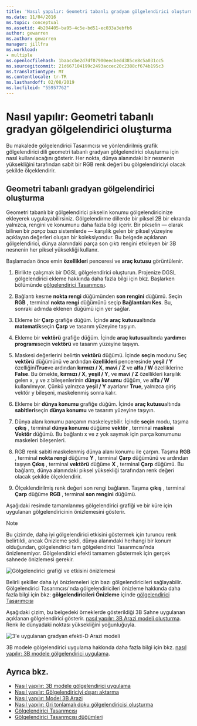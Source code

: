 ```yaml
---
title: 'Nasıl yapılır: Geometri tabanlı gradyan gölgelendirici oluşturma'
ms.date: 11/04/2016
ms.topic: conceptual
ms.assetid: 4b204405-ba95-4c5e-bd51-ec033a3ebfb6
author: gewarren
ms.author: gewarren
manager: jillfra
ms.workload:
- multiple
ms.openlocfilehash: 1baaccbe2d7df07900eecbedd385ce8c5a031cc5
ms.sourcegitcommit: 21d667104199c2493accec20c2388cf674b195c3
ms.translationtype: MT
ms.contentlocale: tr-TR
ms.lasthandoff: 02/08/2019
ms.locfileid: "55957762"
---
```

# <a name="how-to-create-a-geometry-based-gradient-shader"></a>Nasıl yapılır: Geometri tabanlı gradyan gölgelendirici oluşturma

Bu makalede gölgelendirici Tasarımcısı ve yönlendirilmiş grafik gölgelendirici dili geometri tabanlı gradyan gölgelendirici oluşturma için nasıl kullanılacağını gösterir. Her nokta, dünya alanındaki bir nesnenin yüksekliğini tarafından sabit bir RGB renk değeri bu gölgelendiriciyi olacak şekilde ölçeklendirir.

## <a name="create-a-geometry-based-gradient-shader"></a>Geometri tabanlı gradyan gölgelendirici oluşturma

Geometri tabanlı bir gölgelendirici pikselin konumu gölgelendiricinize ekleyerek uygulayabilirsiniz. Gölgelendirme dillerde bir piksel 2B bir ekranda yalnızca, rengini ve konumunu daha fazla bilgi içerir. Bir pikselin — olarak bilinen bir *parça* bazı sistemlerde — karşılık gelen bir piksel yüzeyine açıklayan değerleri oluşan bir koleksiyondur. Bu belgede açıklanan gölgelendirici, dünya alanındaki parça son çıktı rengini etkileyen bir 3B nesnenin her piksel yüksekliği kullanır.

Başlamadan önce emin **özellikleri** penceresi ve **araç kutusu** görüntülenir.

1.  Birlikte çalışmak bir DGSL gölgelendirici oluşturun. Projenize DGSL gölgelendirici ekleme hakkında daha fazla bilgi için bkz. Başlarken bölümünde [gölgelendirici Tasarımcısı](../designers/shader-designer.md).

2.  Bağlantı kesme **nokta rengi** düğümünden **son rengini** düğümü. Seçin **RGB** , terminal **nokta rengi** düğümünü seçip **Bağlantıları Kes**. Bu, sonraki adımda eklenen düğümü için yer sağlar.

3.  Ekleme bir **Çarp** grafiğe düğüm. İçinde **araç kutusu**altında **matematik**seçin **Çarp** ve tasarım yüzeyine taşıyın.

4.  Ekleme bir **vektörü** grafiğe düğüm. İçinde **araç kutusu**altında **yardımcı programı**seçin **vektörü** ve tasarım yüzeyine taşıyın.

5.  Maskesi değerlerini belirtin **vektörü** düğümü. İçinde **seçin** modunu Seç **vektörü** düğümünü ve ardından **özellikleri** penceresinde **yeşil / Y** özelliğini**True**ve ardından **kırmızı / X**, **mavi / Z** ve **alfa / W** özelliklerine **False**. Bu örnekte, **kırmızı / X**, **yeşil / Y**, ve **mavi / Z** özellikleri karşılık gelen x, y ve z bileşenlerinin **dünya konumu** düğüm, ve **alfa / W** kullanılmıyor. Çünkü yalnızca **yeşil / Y** ayarlanır **True**, yalnızca giriş vektör y bileşeni, maskelenmiş sonra kalır.

6.  Ekleme bir **dünya konumu** grafiğe düğüm. İçinde **araç kutusu**altında **sabitleri**seçin **dünya konumu** ve tasarım yüzeyine taşıyın.

7.  Dünya alanı konumu parçanın maskeleyebilir. İçinde **seçin** modu, taşıma **çıkış** , terminal **dünya konumu** düğüme **vektör** , terminal **maskesi Vektör** düğümü. Bu bağlantı x ve z yok saymak için parça konumunu maskeleri bileşenleri.

8.  RGB renk sabiti maskelenmiş dünya alanı konumu ile çarpın. Taşıma **RGB** , terminal **nokta rengi** düğüme **Y** , terminal **Çarp** düğümünü ve ardından taşıyın  **Çıkış** , terminal **vektörü** düğüme **X** , terminal **Çarp** düğümü. Bu bağlantı, dünya alanındaki piksel yüksekliği tarafından renk değeri olacak şekilde ölçeklendirir.

9. Ölçeklendirilmiş renk değeri son rengi bağlanın. Taşıma **çıkış** , terminal **Çarp** düğüme **RGB** , terminal **son rengini** düğümü.

Aşağıdaki resimde tamamlanmış gölgelendirici grafiği ve bir küre için uygulanan gölgelendiricinin önizlemesini gösterir.

> [!NOTE]
> Bu çizimde, daha iyi gölgelendirici etkisini göstermek için turuncu renk belirtildi, ancak Önizleme şekli, dünya alanındaki herhangi bir konum olduğundan, gölgelendirici tam gölgelendirici Tasarımcısı'nda önizlenemiyor. Gölgelendirici efekti tamamen göstermek için gerçek sahnede önizlemesi gerekir.

 ![Gölgelendirici grafiği ve etkisini önizlemesi](../designers/media/digit-gradient-effect-graph.png)

 Belirli şekiller daha iyi önizlemeleri için bazı gölgelendiricileri sağlayabilir. Gölgelendirici Tasarımcısı'nda gölgelendiricileri önizleme hakkında daha fazla bilgi için bkz: **gölgelendiricileri Önizleme** içinde [gölgelendirici Tasarımcısı](../designers/shader-designer.md)

 Aşağıdaki çizim, bu belgedeki örneklerde gösterildiği 3B Sahne uygulanan açıklanan gölgelendirici gösterir. [nasıl yapılır: 3B Arazi modeli oluşturma](../designers/how-to-model-3-d-terrain.md). Renk ile dünyadaki noktası yüksekliğini yoğunluğuyla.

 ![3'e uygulanan gradyan efekti&#45;D Arazi modeli](../designers/media/digit-gradient-effect-result.png)

 3B modele gölgelendirici uygulama hakkında daha fazla bilgi için bkz. [nasıl yapılır: 3B modele gölgelendirici uygulama](../designers/how-to-apply-a-shader-to-a-3-d-model.md).

## <a name="see-also"></a>Ayrıca bkz.

- [Nasıl yapılır: 3B modele gölgelendirici uygulama](../designers/how-to-apply-a-shader-to-a-3-d-model.md)
- [Nasıl yapılır: Gölgelendiriciyi dışarı aktarma](../designers/how-to-export-a-shader.md)
- [Nasıl yapılır: Model 3B Arazi](../designers/how-to-model-3-d-terrain.md)
- [Nasıl yapılır: Gri tonlamalı doku gölgelendiricisi oluşturma](../designers/how-to-create-a-grayscale-texture-shader.md)
- [Gölgelendirici Tasarımcısı](../designers/shader-designer.md)
- [Gölgelendirici Tasarımcısı düğümleri](../designers/shader-designer-nodes.md)
